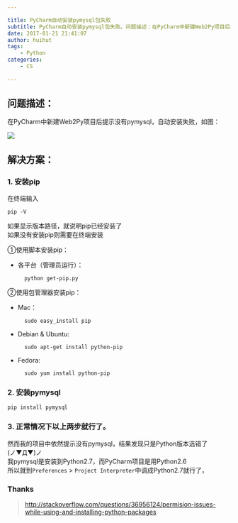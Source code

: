 ```yaml
---

title: PyCharm自动安装pymysql包失败
subtitle: PyCharm自动安装pymysql包失败。问题描述：在PyCharm中新建Web2Py项目后提示没有pymysql，自动安装失败
date: 2017-01-21 21:41:07
author: huihut
tags:
	- Python
categories: 
	- CS
	
---
```


## 问题描述：    
在PyCharm中新建Web2Py项目后提示没有pymysql，自动安装失败，如图：  

<!-- more -->


![](http://huihut-img.oss-cn-shenzhen.aliyuncs.com/pymysqlError.jpg)  

## 解决方案：  

### 1. 安装pip  

在终端输入

	pip -V 

如果显示版本路径，就说明pip已经安装了  
如果没有安装pip则需要在终端安装  
  
  ①使用脚本安装pip：

* 各平台（管理员运行）：  

		python get-pip.py
    
②使用包管理器安装pip：

* Mac：  
     
    	sudo easy_install pip
    
    
* Debian & Ubuntu:  
    
    	sudo apt-get install python-pip
    
    
* Fedora:    
    
    	sudo yum install python-pip


### 2. 安装pymysql  


	pip install pymysql
  
  

### 3. 正常情况下以上两步就行了。  

然而我的项目中依然提示没有pymysql，结果发现只是Python版本选错了  
(ノ▼Д▼)ノ  
我pymysql是安装到Python2.7，而PyCharm项目是用Python2.6  
所以就到```Preferences``` > ```Project Interpreter```中调成Python2.7就行了，
  
  
### Thanks
> http://stackoverflow.com/questions/36956124/permision-issues-while-using-and-installing-python-packages